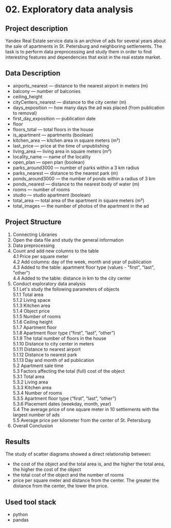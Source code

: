 # 02. Exploratory data analysis
## Project description
Yandex Real Estate service data is an archive of ads for several years about the sale of apartments in St. Petersburg and neighboring settlements.
The task is to perform data preprocessing and study them in order to find interesting features and dependencies that exist in the real estate market.
## Data Description
- airports_nearest — distance to the nearest airport in meters (m)
- balcony — number of balconies
- ceiling_height
- cityCenters_nearest — distance to the city center (m)
- days_exposition — how many days the ad was placed (from publication to removal)
- first_day_exposition — publication date
- floor
- floors_total — total floors in the house
- is_apartment — apartments (boolean)
- kitchen_area — kitchen area in square meters (m²)
- last_price — price at the time of unpublishing
- living_area — living area in square meters (m²)
- locality_name — name of the locality
- open_plan — open plan (boolean)
- parks_around3000 — number of parks within a 3 km radius
- parks_nearest — distance to the nearest park (m)
- ponds_around3000 — the number of ponds within a radius of 3 km
- ponds_nearest — distance to the nearest body of water (m)
- rooms — number of rooms
- studio — studio apartment (boolean)
- total_area — total area of the apartment in square meters (m²)
- total_images — the number of photos of the apartment in the ad
## Project Structure
1.  Connecting Libraries  
2.  Open the data file and study the general information   
3.  Data preprocessing  
4.  Count and add new columns to the table  
    4.1  Price per square meter  
    4.2  Add columns: day of the week, month and year of publication  
    4.3  Added to the table: apartment floor type (values - "first", "last", "other")  
    4.4  Added to the table: distance in km to the city center  
5.  Conduct exploratory data analysis  
    5.1  Let's study the following parameters of objects  
         5.1.1  Total area  
         5.1.2  Living space  
         5.1.3  Kitchen area  
         5.1.4  Object price  
         5.1.5  Number of rooms  
         5.1.6  Ceiling height  
         5.1.7  Apartment floor  
         5.1.8  Apartment floor type (“first”, “last”, “other”)  
         5.1.9  The total number of floors in the house  
         5.1.10 Distance to city center in meters    
         5.1.11 Distance to nearest airport  
         5.1.12 Distance to nearest park   
         5.1.13 Day and month of ad publication  
    5.2  Apartment sale time  
    5.3  Factors affecting the total (full) cost of the object  
         5.3.1  Total area  
         5.3.2  Living area  
         5.3.3  Kitchen area  
         5.3.4  Number of rooms  
         5.3.5  Apartment floor type (“first”, “last”, “other”)  
         5.3.6  Placement dates (weekday, month, year)  
    5.4  The average price of one square meter in 10 settlements with the largest number of ads  
    5.5  Average price per kilometer from the center of St. Petersburg  
6.  Overall Conclusion  
## Results 
The study of scatter diagrams showed a direct relationship between:
- the cost of the object and the total area is, and the higher the total area, the higher the cost of the object
- the total cost of the object and the number of rooms
- price per square meter and distance from the center. The greater the distance from the center, the lower the price.
## Used tool stack
- python
- pandas

